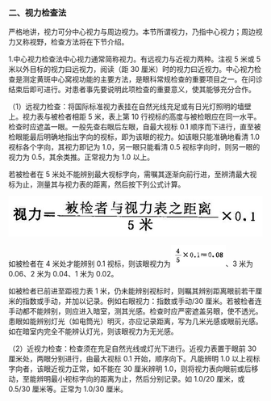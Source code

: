 ### 二、视力检查法

严格地讲，视力可分中心视力与周边视力。本节所谓视力，乃指中心视力；周边视力又称视野，检查方法将在下节介绍。

1.中心视力检查法中心视力通常简称视力。有远视力与近视力两种。注视 5 米或 5 米以外目标的视力曰远视力，阅读（距 30 厘米）时的视力曰近视力。中心视力检查是测定黄斑中心窝视功能的主要方法，是眼科常规检查的重要项目之一。在问诊结束后即可进行。对患者事先要说明此项检查的重要意义，使其能够充分合作。

（1）远视力检查：将国际标准视力表挂在自然光线充足或有日光灯照明的墙壁上。视力表与被检者相距 5 米，表上第 10 行视标的高度与被检眼应在同一水平。检查时应遮盖一眼。一般先查右眼后左眼，自最大视标 0.1 顺序而下进行，直至被检眼能最后明确地指出字向的视标，即为该眼的视力。如该眼只能准确地看清 1.0 视标各个字向，其视力即记为 1.0，另一眼只能看清 0.5 视标字向时，则另一眼的视力为 0.5，其余类推。正常视力为 1.0 以上。

若被检者在 5 米处不能辨别最大视标字向，需嘱其逐渐向前行进，至辨清最大视标为止，测量其与视力表的距离，然后按下列公式计算。

<img src="./img/公式.jpg" style="zoom:70%;" />

如被检者在 4 米处才能辨别 0.1 视标，则该眼视力为<img src="./img/小公式.jpg" style="zoom:35%;" />、3 米为 0.06、2 米为 0.04、1 米为 0.02。

如被检者已前进至距视力表 1 米，仍未能辨别视标时，则瞩其辨别距离眼前若干厘米的指数或手动，并加以记录。例如右眼视力：指数或手动/30 厘米。若被检者连手动都不能辨别，则应进入暗室，测其光感。检查时应严密遮盖另眼，使不透光。患眼如能辨别灯光（如电筒光）明灭，亦应记录距离，写为几米光感或眼前光感。如在暗室内完全不能辨认灯光，则该眼视力为无光感。

（2）近视力检查：检查须在充足自然光线或灯光下进行。近视力表置于眼前 30 厘米处，两眼分别进行，由最大视标 0.1 开始，顺序向下。凡能辨明 1.0 以上视标字向者，该眼近视力正常，如不能在 30 厘米辨明 1.0，则将视力表向眼前或后移动，至能辨明最小视标字向的距离为止，然后分别记录。如 1.0/20 厘米，或 0.5/30 厘米等。正常为 1.0/30 厘米。
